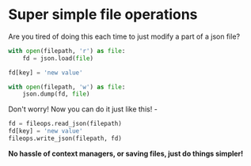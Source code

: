 # Super simple file operations

Are you tired of doing this each time to just modify a part of a json file?
```python
with open(filepath, 'r') as file:
    fd = json.load(file)

fd[key] = 'new value'

with open(filepath, 'w') as file:
    json.dump(fd, file)
```

Don't worry! Now you can do it just like this! - 

```python
fd = fileops.read_json(filepath)
fd[key] = 'new value'
fileops.write_json(filepath, fd)
```

**No hassle of context managers, or saving files, just do things simpler!**